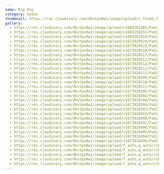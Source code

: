 ```yaml
---
name: Rip Rop
category: bodas
thumbnail: https://res.cloudinary.com/dkvtpo8w1/image/upload/c_thumb,f_auto,g_center,h_500,q_auto,w_300/v1673364178/PadillaPortfolio/pexels-matteo-badini-4064432.jpg
gallery:
  - https://res.cloudinary.com/dkvtpo8w1/image/upload/v1669262485/PadillaPortfolio/pexels-goran-vrakela-230290.jpg
  - https://res.cloudinary.com/dkvtpo8w1/image/upload/v1669258155/PadillaPortfolio/pexels-do%C4%9Fukan-benli-3094345.jpg
  - https://res.cloudinary.com/dkvtpo8w1/image/upload/v1669262810/PadillaPortfolio/pexels-yndira-dejes%C3%BAs-389663.jpg
  - https://res.cloudinary.com/dkvtpo8w1/image/upload/v1673928524/PadillaPortfolio/Boda/DSC07942.jpg
  - https://res.cloudinary.com/dkvtpo8w1/image/upload/v1673928522/PadillaPortfolio/Boda/DSC07837.jpg
  - https://res.cloudinary.com/dkvtpo8w1/image/upload/v1673928518/PadillaPortfolio/Boda/DSC07796.jpg
  - https://res.cloudinary.com/dkvtpo8w1/image/upload/v1673928517/PadillaPortfolio/Boda/DSC07783.jpg
  - https://res.cloudinary.com/dkvtpo8w1/image/upload/v1673928512/PadillaPortfolio/Boda/DSC07753.jpg
  - https://res.cloudinary.com/dkvtpo8w1/image/upload/v1673928512/PadillaPortfolio/Boda/DSC07781.jpg
  - https://res.cloudinary.com/dkvtpo8w1/image/upload/v1673928511/PadillaPortfolio/Boda/DSC07688.jpg
  - https://res.cloudinary.com/dkvtpo8w1/image/upload/v1673928511/PadillaPortfolio/Boda/DSC07762.jpg
  - https://res.cloudinary.com/dkvtpo8w1/image/upload/v1673928506/PadillaPortfolio/Boda/DSC07621.jpg
  - https://res.cloudinary.com/dkvtpo8w1/image/upload/v1673928510/PadillaPortfolio/Boda/DSC07653.jpg
  - https://res.cloudinary.com/dkvtpo8w1/image/upload/v1673928511/PadillaPortfolio/Boda/DSC07005.jpg
  - https://res.cloudinary.com/dkvtpo8w1/image/upload/v1673928505/PadillaPortfolio/Boda/DSC06987.jpg
  - https://res.cloudinary.com/dkvtpo8w1/image/upload/v1673928492/PadillaPortfolio/Boda/DSC06857.jpg
  - https://res.cloudinary.com/dkvtpo8w1/image/upload/v1673928504/PadillaPortfolio/Boda/DSC07631.jpg
  - https://res.cloudinary.com/dkvtpo8w1/image/upload/v1673928504/PadillaPortfolio/Boda/DSC07021.jpg
  - https://res.cloudinary.com/dkvtpo8w1/image/upload/v1673928503/PadillaPortfolio/Boda/DSC07616.jpg
  - https://res.cloudinary.com/dkvtpo8w1/image/upload/v1673928503/PadillaPortfolio/Boda/DSC07594.jpg
  - https://res.cloudinary.com/dkvtpo8w1/image/upload/v1673928498/PadillaPortfolio/Boda/DSC06982.jpg
  - https://res.cloudinary.com/dkvtpo8w1/image/upload/v1673928497/PadillaPortfolio/Boda/DSC06997.jpg
  - https://res.cloudinary.com/dkvtpo8w1/image/upload/v1673928496/PadillaPortfolio/Boda/DSC06879.jpg
  - https://res.cloudinary.com/dkvtpo8w1/image/upload/v1673928495/PadillaPortfolio/Boda/DSC06835.jpg
  - https://res.cloudinary.com/dkvtpo8w1/image/upload/v1673928494/PadillaPortfolio/Boda/DSC06894.jpg
  - https://res.cloudinary.com/dkvtpo8w1/image/upload/v1673928494/PadillaPortfolio/Boda/DSC07018.jpg
  - https://res.cloudinary.com/dkvtpo8w1/image/upload/f_auto,q_auto/v1673928524/PadillaPortfolio/Boda/DSC07924.jpg
  - https://res.cloudinary.com/dkvtpo8w1/image/upload/f_auto,q_auto/v1673928522/PadillaPortfolio/Boda/DSC07837.jpg
  - https://res.cloudinary.com/dkvtpo8w1/image/upload/f_auto,q_auto/v1673928524/PadillaPortfolio/Boda/DSC07942.jpg
  - https://res.cloudinary.com/dkvtpo8w1/image/upload/f_auto,q_auto/v1673928523/PadillaPortfolio/Boda/DSC07882.jpg
  - https://res.cloudinary.com/dkvtpo8w1/image/upload/f_auto,q_auto/v1673928523/PadillaPortfolio/Boda/DSC07904.jpg
---
```

